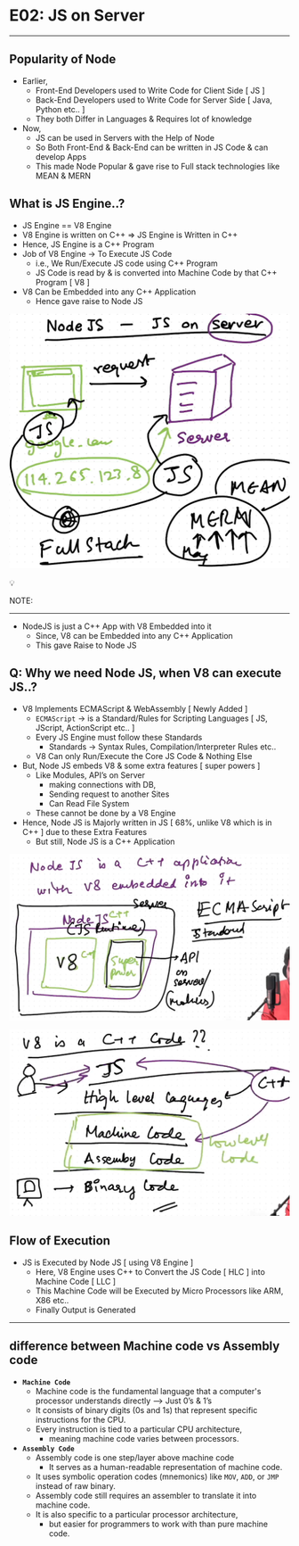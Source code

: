 # E02: JS on Server

---

## Popularity of Node

- Earlier,
    - Front-End Developers used to Write Code for Client Side [ JS ]
    - Back-End Developers used to Write Code for Server Side [ Java, Python etc.. ]
    - They both Differ in Languages & Requires lot of knowledge
- Now,
    - JS can be used in Servers with the Help of Node
    - So Both Front-End & Back-End can be written in JS Code & can develop Apps
    - This made Node Popular & gave rise to Full stack technologies like MEAN & MERN

## What is JS Engine..?

- JS Engine == V8 Engine
- V8 Engine is written on C++ ⇒ JS Engine is Written in C++
- Hence, JS Engine is a C++ Program
- Job of V8 Engine → To Execute JS Code
    - i.e., We Run/Execute JS code using C++ Program
    - JS Code is read by & is converted into Machine Code by that C++ Program [ V8 ]
- V8 Can be Embedded into any C++ Application
    - Hence gave raise to Node JS

![image.png](image.png)

<aside>
💡

NOTE:

---

- NodeJS is just a C++ App with V8 Embedded into it
    - Since, V8 can be Embedded into any C++ Application
    - This gave Raise to Node JS
</aside>

## Q: Why we need Node JS, when V8 can execute JS..?

- V8 Implements ECMAScript & WebAssembly [ Newly Added ]
    - `ECMAScript` → is a Standard/Rules for Scripting Languages [ JS, JScript, ActionScript etc.. ]
    - Every JS Engine must follow these Standards
        - Standards → Syntax Rules, Compilation/Interpreter Rules etc..
    - V8 Can only Run/Execute the Core JS Code & Nothing Else
- But, Node JS embeds V8 & some extra features [ super powers ]
    - Like Modules, API’s on Server
        - making connections with DB,
        - Sending request to another Sites
        - Can Read File System
    - These cannot be done by a V8 Engine
- Hence, Node JS is Majorly written in JS [ 68%, unlike V8 which is in C++ ] due to these Extra Features
    - But still, Node JS is a C++ Application

![image.png](image%201.png)

![image.png](image%202.png)

## Flow of Execution

- JS is Executed by Node JS [ using V8 Engine ]
    - Here, V8 Engine uses C++ to Convert the JS Code [ HLC ] into Machine Code [ LLC ]
    - This Machine Code will be Executed by Micro Processors like ARM, X86 etc..
    - Finally Output is Generated

---

## difference between Machine code vs Assembly code

- **`Machine Code`**
    - Machine code is the fundamental language that a computer's processor understands directly —> Just 0’s & 1’s
    - It consists of binary digits (0s and 1s) that represent specific instructions for the CPU.
    - Every instruction is tied to a particular CPU architecture,
        - meaning machine code varies between processors.
- **`Assembly Code`**
    - Assembly code is one step/layer above machine code
        - It serves as a human-readable representation of machine code.
    - It uses symbolic operation codes (mnemonics) like `MOV`, `ADD`, or `JMP` instead of raw binary.
    - Assembly code still requires an assembler to translate it into machine code.
    - It is also specific to a particular processor architecture,
        - but easier for programmers to work with than pure machine code.